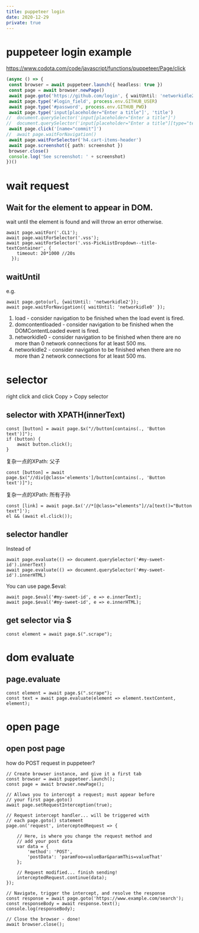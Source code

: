 ```yaml
---
title: puppeteer login
date: 2020-12-29
private: true
---
```

# puppeteer login example
https://www.codota.com/code/javascript/functions/puppeteer/Page/click

```ts
(async () => {
 const browser = await puppeteer.launch({ headless: true })
 const page = await browser.newPage()
 await page.goto('https://github.com/login', { waitUntil: 'networkidle2' })
 await page.type('#login_field', process.env.GITHUB_USER)
 await page.type('#password', process.env.GITHUB_PWD)
 await page.type('input[placeholder="Enter a title"]', 'title')
//  document.querySelector('input[placeholder="Enter a title"]')
//  document.querySelector('input[placeholder="Enter a title"][type="text"]')
 await page.click('[name="commit"]')
//  await page.waitForNavigation()
 await page.waitForSelector('h4.cart-items-header')
 await page.screenshot({ path: screenshot })
 browser.close()
 console.log('See screenshot: ' + screenshot)
})()
```

# wait request

## Wait for the element to appear in DOM.
wait until the element is found and will throw an error otherwise.

    await page.waitFor('.CL1');
    await page.waitForSelector('.vss');
    await page.waitForSelector('.vss-PickListDropdown--title-textContainer', {
        timeout: 20*1000 //20s
      });


## waitUntil 
e.g.

    await page.goto(url, {waitUntil: 'networkidle2'});
    await page.waitForNavigation({ waitUntil: 'networkidle0' });

1. load - consider navigation to be finished when the load event is fired.
1. domcontentloaded - consider navigation to be finished when the DOMContentLoaded event is fired.
1. networkidle0 - consider navigation to be finished when there are no more than 0 network connections for at least 500 ms.
1. networkidle2 - consider navigation to be finished when there are no more than 2 network connections for at least 500 ms.

# selector
right click and click Copy > Copy selector

## selector with XPATH(innerText)

    const [button] = await page.$x("//button[contains(., 'Button text')]");
    if (button) {
        await button.click();
    }

复杂一点的XPath:  父子

    const [button] = await page.$x("//div[@class='elements']/button[contains(., 'Button text')]");

复杂一点的XPath: 所有子孙

    const [link] = await page.$x('//*[@class="elements"]//a[text()="Button text"]');
    el && (await el.click());


## selector handler
Instead of

    await page.evaluate(() => document.querySelector('#my-sweet-id').innerText)
    await page.evaluate(() => document.querySelector('#my-sweet-id').innerHTML)

You can use page.$eval:

    await page.$eval('#my-sweet-id', e => e.innerText);
    await page.$eval('#my-sweet-id', e => e.innerHTML);

## get selector via $

    const element = await page.$(".scrape");

# dom evaluate
## page.evaluate

    const element = await page.$(".scrape");
    const text = await page.evaluate(element => element.textContent, element);

# open page
## open post page
how do POST request in puppeteer?

    // Create browser instance, and give it a first tab
    const browser = await puppeteer.launch();
    const page = await browser.newPage();

    // Allows you to intercept a request; must appear before
    // your first page.goto()
    await page.setRequestInterception(true);

    // Request intercept handler... will be triggered with 
    // each page.goto() statement
    page.on('request', interceptedRequest => {

        // Here, is where you change the request method and 
        // add your post data
        var data = {
            'method': 'POST',
            'postData': 'paramFoo=valueBar&paramThis=valueThat'
        };

        // Request modified... finish sending! 
        interceptedRequest.continue(data);
    });

    // Navigate, trigger the intercept, and resolve the response
    const response = await page.goto('https://www.example.com/search');     
    const responseBody = await response.text();
    console.log(responseBody);

    // Close the browser - done! 
    await browser.close();